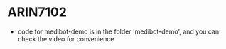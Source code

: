 # ARIN7102
- code for medibot-demo is in the folder 'medibot-demo', and you can check the video for convenience 
